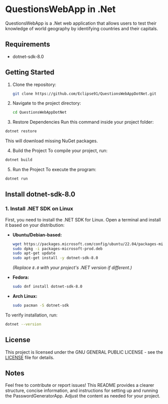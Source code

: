 # QuestionsWebApp in .Net

QuestionsWebApp is a .Net web application that allows users to test their knowledge of world geography by identifying countries and their capitals.

## Requirements

- dotnet-sdk-8.0

## Getting Started

1. Clone the repository:
   ```bash
   git clone https://github.com/Eclipse91/QuestionsWebAppDotNet.git
   ```

2. Navigate to the project directory:
   ```bash
   cd QuestionsWebAppDotNet
   ```

3. Restore Dependencies
Run this command inside your project folder:
```sh
dotnet restore
```
This will download missing NuGet packages.

4. Build the Project
To compile your project, run:
```sh
dotnet build
```

5. Run the Project
To execute the program:
```sh
dotnet run
```

## Install dotnet-sdk-8.0
### **1. Install .NET SDK on Linux**
First, you need to install the .NET SDK for Linux. Open a terminal and install it based on your distribution:

- **Ubuntu/Debian-based:**
  ```sh
  wget https://packages.microsoft.com/config/ubuntu/22.04/packages-microsoft-prod.deb -O packages-microsoft-prod.deb
  sudo dpkg -i packages-microsoft-prod.deb
  sudo apt-get update
  sudo apt-get install -y dotnet-sdk-8.0
  ```
  *(Replace `8.0` with your project's .NET version if different.)*

- **Fedora:**
  ```sh
  sudo dnf install dotnet-sdk-8.0
  ```

- **Arch Linux:**
  ```sh
  sudo pacman -S dotnet-sdk
  ```

To verify installation, run:
```sh
dotnet --version
```

## License

This project is licensed under the GNU GENERAL PUBLIC LICENSE - see the [LICENSE](LICENSE) file for details.

## Notes

Feel free to contribute or report issues!
This README provides a clearer structure, concise information, and instructions for setting up and running the PasswordGeneratorApp. Adjust the content as needed for your project.